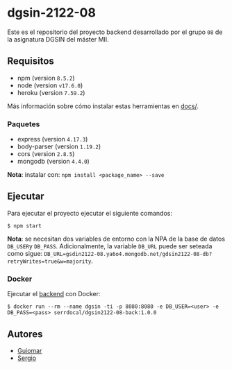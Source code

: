 # dgsin-2122-08

Este es el repositorio del proyecto backend desarrollado por el grupo `08` de la asignatura DGSIN del máster MII.

## Requisitos

* npm (version `8.5.2`)
* node (version `v17.6.0`)
* heroku (version `7.59.2`)

Más información sobre cómo instalar estas herramientas en [docs/](docs).

### Paquetes

* express (version `4.17.3`)
* body-parser (version `1.19.2`)
* cors (version `2.8.5`)
* mongodb (version `4.4.0`)

**Nota**: instalar con: `npm install <package_name> --save`

## Ejecutar

Para ejecutar el proyecto ejecutar el siguiente comandos:

```shell script
$ npm start
```

**Nota**: se necesitan dos variables de entorno con la NPA de la base de datos `DB_USER`y `DB_PASS`. Adicionalmente, la variable `DB_URL` puede ser seteada como sigue: `DB_URL=gsdin2122-08.ya6o4.mongodb.net/gdsin2122-08-db?retryWrites=true&w=majority`.

### Docker

Ejecutar el [backend](https://hub.docker.com/r/serrodcal/dgsin2122-08-back) con Docker:

```shell script
$ docker run --rm --name dgsin -ti -p 8080:8080 -e DB_USER=<user> -e DB_PASS=<pass> serrdocal/dgsin2122-08-back:1.0.0
```

## Autores

* [Guiomar](https://github.com/guiferbri)
* [Sergio](https://github.com/serrodcal)